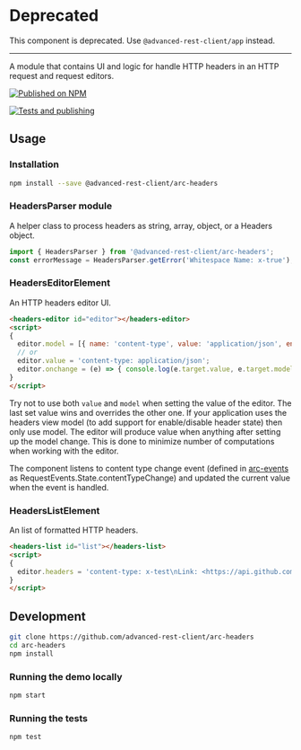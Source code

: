 # Deprecated

This component is deprecated. Use `@advanced-rest-client/app` instead.

----

A module that contains UI and logic for handle HTTP headers in an HTTP request and request editors.

[![Published on NPM](https://img.shields.io/npm/v/@advanced-rest-client/arc-headers.svg)](https://www.npmjs.com/package/@advanced-rest-client/arc-headers)

[![Tests and publishing](https://github.com/advanced-rest-client/arc-headers/actions/workflows/deployment.yml/badge.svg)](https://github.com/advanced-rest-client/arc-headers/actions/workflows/deployment.yml)

## Usage

### Installation

```sh
npm install --save @advanced-rest-client/arc-headers
```

### HeadersParser module

A helper class to process headers as string, array, object, or a Headers object.

```js
import { HeadersParser } from '@advanced-rest-client/arc-headers';
const errorMessage = HeadersParser.getError('Whitespace Name: x-true');
```

### HeadersEditorElement

An HTTP headers editor UI.

```html
<headers-editor id="editor"></headers-editor>
<script>
{
  editor.model = [{ name: 'content-type', value: 'application/json', enabled: true }];
  // or
  editor.value = 'content-type: application/json';
  editor.onchange = (e) => { console.log(e.target.value, e.target.model); }
}
</script>
```

Try not to use both `value` and `model` when setting the value of the editor. The last set value wins and overrides the other one.
If your application uses the headers view model (to add support for enable/disable header state) then only use model. The editor will
produce value when anything after setting up the model change. This is done to minimize number of computations when working with the editor.

The component listens to content type change event (defined in [arc-events](https://github.com/advanced-rest-client/arc-events) as RequestEvents.State.contentTypeChange) and updated the current value when the event is handled.

### HeadersListElement

An list of formatted HTTP headers.

```html
<headers-list id="list"></headers-list>
<script>
{
  editor.headers = 'content-type: x-test\nLink: <https://api.github.com/organizations/19393150/repos?page=6>, rel="next";';
}
</script>
```

## Development

```sh
git clone https://github.com/advanced-rest-client/arc-headers
cd arc-headers
npm install
```

### Running the demo locally

```sh
npm start
```

### Running the tests

```sh
npm test
```
